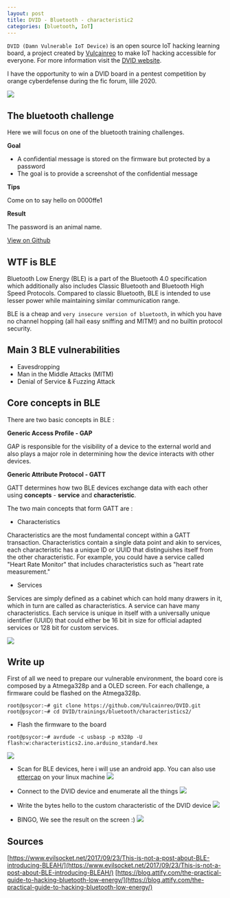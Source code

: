 ```yaml
---
layout: post
title: DVID - Bluetooth - characteristic2
categories: [bluetooth, IoT]
---
```


`DVID (Damn Vulnerable IoT Device)` is an open source IoT hacking learning board, a  project created by [Vulcainreo](https://twitter.com/Vulcainreo) to make IoT hacking accessible for everyone. For more information visit the [DVID website](https://dvid.eu/).

I have the opportunity to win a DVID board in a pentest competition by orange cyberdefense during the fic forum, lille 2020.

![](/images/dvid-characteristics2/kit-contents.jpg)


## The bluetooth challenge

Here we will focus on one of the bluetooth training challenges.

**Goal**
- A confidential message is stored on the firmware but protected by a password
- The goal is to provide a screenshot of the confidential message

**Tips**

Come on to say hello on 0000ffe1

**Result**

The password is an animal name.

[View on Github](https://github.com/Vulcainreo/DVID/tree/master/trainings/bluetooth/characteristics2)

## WTF is BLE

Bluetooth Low Energy (BLE) is a part of the Bluetooth 4.0 specification which additionally also includes Classic Bluetooth and Bluetooth High Speed Protocols. Compared to classic Bluetooth, BLE is intended to use lesser power while maintaining similar communication range.

BLE is a cheap and `very insecure version of bluetooth`, in which you have no channel hopping (all hail easy sniffing and MITM!) and no builtin protocol security.

## Main 3 BLE vulnerabilities

- Eavesdropping
- Man in the Middle Attacks (MITM)
- Denial of Service & Fuzzing Attack

## Core concepts in BLE
There are two basic concepts in BLE :

**Generic Access Profile - GAP**

GAP is responsible for the visibility of a device to the external world and also plays a major role in determining how the device interacts with other devices.

**Generic Attribute Protocol - GATT**

GATT determines how two BLE devices exchange data with each other using **concepts** - **service** and **characteristic**.

The two main concepts that form GATT are :

- Characteristics

Characteristics are the most fundamental concept within a GATT transaction. Characteristics contain a single data point and akin to services, each characteristic has a unique ID or UUID that distinguishes itself from the other characteristic.
For example, you could have a service called "Heart Rate Monitor" that includes characteristics such as "heart rate measurement."

- Services

Services are simply defined as a cabinet which can hold many drawers in it, which in turn are called as characteristics. A service can have many characteristics.
Each service is unique in itself with a universally unique identifier (UUID) that could either be 16 bit in size for official adapted services or 128 bit for custom services.


![](/images/dvid-characteristics2/services.png)

## Write up
First of all we need to prepare our vulnerable environment, the board core is composed by a Atmega328p and a OLED screen. For each challenge, a firmware could be flashed on the Atmega328p.
```console
root@psycor:~# git clone https://github.com/Vulcainreo/DVID.git
root@psycor:~# cd DVID/trainings/bluetooth/characteristics2/
```
- Flash the firmware to the board

```console
root@psycor:~# avrdude -c usbasp -p m328p -U flash:w:characteristics2.ino.arduino_standard.hex
```

![](/images/dvid-characteristics2/IMG_20200225_174405.jpg)


- Scan for BLE devices, here i will use an android app. You can also use [ettercap](https://github.com/Ettercap/ettercap) on your linux machine
![](/images/dvid-characteristics2/0.png)

- Connect to the DVID device and enumerate all the things
![](/images/dvid-characteristics2/1.png)

- Write the bytes hello to the custom characteristic of the DVID device
![](/images/dvid-characteristics2/2.png)

- BINGO, We see the result on the screen :)
![](/images/dvid-characteristics2/3.png)

## Sources
[https://www.evilsocket.net/2017/09/23/This-is-not-a-post-about-BLE-introducing-BLEAH/](https://www.evilsocket.net/2017/09/23/This-is-not-a-post-about-BLE-introducing-BLEAH/)
[https://blog.attify.com/the-practical-guide-to-hacking-bluetooth-low-energy/](https://blog.attify.com/the-practical-guide-to-hacking-bluetooth-low-energy/)